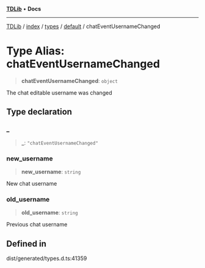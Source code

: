 [**TDLib**](../../../../../../README.md) • **Docs**

***

[TDLib](../../../../../../modules.md) / [index](../../../../../README.md) / [types](../../../README.md) / [default](../README.md) / chatEventUsernameChanged

# Type Alias: chatEventUsernameChanged

> **chatEventUsernameChanged**: `object`

The chat editable username was changed

## Type declaration

### \_

> **\_**: `"chatEventUsernameChanged"`

### new\_username

> **new\_username**: `string`

New chat username

### old\_username

> **old\_username**: `string`

Previous chat username

## Defined in

dist/generated/types.d.ts:41359
